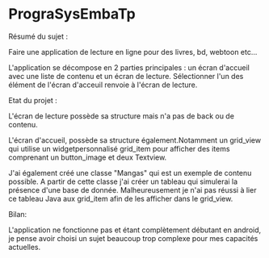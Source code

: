 # PrograSysEmbaTp

Résumé du sujet :

Faire une application de lecture en ligne pour des livres, bd, webtoon etc...

L'application se décompose en 2 parties principales : un écran d'accueil avec une liste de contenu et un écran de lecture. 
Sélectionner l'un des élément de l'écran d'acceuil renvoie à l'écran de lecture.


Etat du projet :

L'écran de lecture possède sa structure mais n'a pas de back ou de contenu.

L'écran d'accueil, possède sa structure également.Notamment un grid_view qui utilise un widgetpersonnalisé grid_item pour afficher des items comprenant un button_image et deux Textview.

J'ai également créé une classe "Mangas" qui est un exemple de contenu possible. A partir de cette classe j'ai créer un tableau qui simulerai la présence d'une base de donnée. Malheureusement je n'ai pas réussi à lier ce tableau Java aux grid_item afin de les afficher dans le grid_view.

Bilan:

L'application ne fonctionne pas et étant complètement débutant en android, je pense avoir choisi un sujet beaucoup trop complexe pour mes capacités actuelles.
